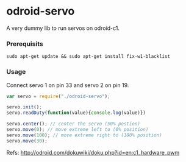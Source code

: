 # odroid-servo

A very dummy lib to run servos on odroid-c1.

### Prerequisits

```
sudo apt-get update && sudo apt-get install fix-w1-blacklist
```

### Usage

Connect servo 1 on pin 33 and servo 2 on pin 19.

```javascript
var servo = require("./odroid-servo");

servo.init();
servo.readDuty(function(value){console.log(value)})

servo.center(); // center the servo (50% postion)
servo.move(0); // move extreme left to (0% position)
servo.move(100); // move extreme right to (100% position)
servo.move(30);
```

Refs:
http://odroid.com/dokuwiki/doku.php?id=en:c1_hardware_pwm